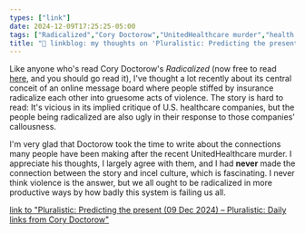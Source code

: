 ```yaml
---
types: ["link"]
date: 2024-12-09T17:25:25-05:00
tags: ["Radicalized","Cory Doctorow","UnitedHealthcare murder","health care"]
title: "🔗 linkblog: my thoughts on 'Pluralistic: Predicting the present (09 Dec 2024) – Pluralistic: Daily links from Cory Doctorow'"
---
```

Like anyone who's read Cory Doctorow's *Radicalized* (now free to read [here](https://prospect.org/culture/books/2024-12-09-radicalized-cory-doctorow-story-health-care/), and you should go read it), I've thought a lot recently about its central conceit of an online message board where people stiffed by insurance radicalize each other into gruesome acts of violence. The story is hard to read: It's vicious in its implied critique of U.S. healthcare companies, but the people being radicalized are also ugly in their response to those companies' callousness.

I'm very glad that Doctorow took the time to write about the connections many people have been making after the recent UnitedHealthcare murder. I appreciate his thoughts, I largely agree with them, and I had **never** made the connection between the story and incel culture, which is fascinating. I never think violence is the answer, but we all ought to be radicalized in more productive ways by how badly this system is failing us all.

[link to "Pluralistic: Predicting the present (09 Dec 2024) – Pluralistic: Daily links from Cory Doctorow"](https://pluralistic.net/2024/12/09/radicalized/)
